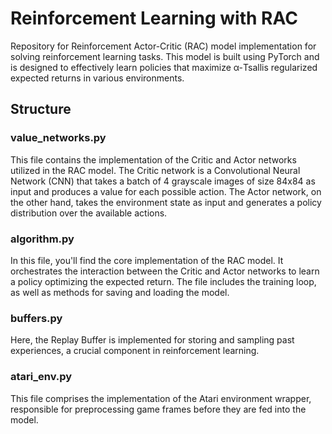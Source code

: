 # Reinforcement Learning with RAC

Repository for Reinforcement Actor-Critic (RAC) model implementation for solving reinforcement learning tasks. This model is built using PyTorch and is designed to effectively learn policies that maximize α-Tsallis regularized expected returns in various environments.

## Structure

### value_networks.py
This file contains the implementation of the Critic and Actor networks utilized in the RAC model. The Critic network is a Convolutional Neural Network (CNN) that takes a batch of 4 grayscale images of size 84x84 as input and produces a value for each possible action. The Actor network, on the other hand, takes the environment state as input and generates a policy distribution over the available actions.

### algorithm.py
In this file, you'll find the core implementation of the RAC model. It orchestrates the interaction between the Critic and Actor networks to learn a policy optimizing the expected return. The file includes the training loop, as well as methods for saving and loading the model.

### buffers.py
Here, the Replay Buffer is implemented for storing and sampling past experiences, a crucial component in reinforcement learning.

### atari_env.py
This file comprises the implementation of the Atari environment wrapper, responsible for preprocessing game frames before they are fed into the model.